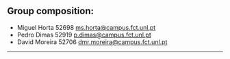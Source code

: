 ## Group composition:
* Miguel Horta 52698 ms.horta@campus.fct.unl.pt
* Pedro Dimas 52919 p.dimas@campus.fct.unl.pt
* David Moreira 52706 dmr.moreira@campus.fct.unl.pt
---
